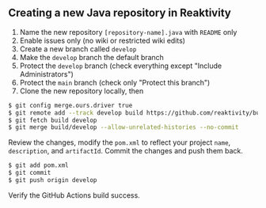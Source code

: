 ## Creating a new Java repository in Reaktivity

1. Name the new repository `[repository-name].java` with `README` only
2. Enable issues only (no wiki or restricted wiki edits)
3. Create a new branch called `develop`
4. Make the `develop` branch the default branch
5. Protect the `develop` branch (check everything except "Include Administrators")
6. Protect the `main` branch (check only "Protect this branch")
7. Clone the new repository locally, then
```bash
$ git config merge.ours.driver true
$ git remote add --track develop build https://github.com/reaktivity/build-template.java
$ git fetch build develop
$ git merge build/develop --allow-unrelated-histories --no-commit
```
Review the changes, modify the `pom.xml` to reflect your project `name`, `description`, and `artifactId`.
Commit the changes and push them back.
```bash
$ git add pom.xml
$ git commit
$ git push origin develop
```
Verify the GitHub Actions build success.
